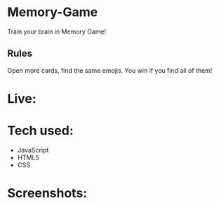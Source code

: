 # Memory-Game

Train your brain in Memory Game!

## Rules

Open more cards, find the same emojis. You win if you find all of them!

# Live:


# Tech used:
<ul>
  <li>JavaScript</li>
  <li>HTML5</li>
  <li>CSS</li>
</ul>

# Screenshots:
